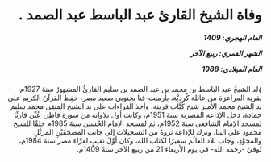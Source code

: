<h1 dir="rtl">وفاة الشيخ القارئ عبد الباسط عبد الصمد .</h1>

<h5 dir="rtl">العام الهجري:  1409

الشهر القمري: ربيع الآخر

العام الميلادي: 1988</h5>

<p dir="rtl">وُلد الشيخُ عبد الباسط بن محمد بن عبد الصمد بن سليم القارئُ المشهورُ سنةَ 1927م، بقرية المراعزة من عائلة كُرديَّة، بأرمنت-قنا بجنوبي صعيد مصر، حفِظ القرآنَ الكريم على يد الشيخ محمد الأمير شيخ كُتَّاب قريته، وأخذ القراءات على يد الشيخ المتقِن محمد سليم حمادة، دخل الإذاعة المصرية سنةَ 1951م، وكانت أول تلاواته من سورة فاطر، عُيِّن قارئًا لمسجد الإمام الشافعي سنةَ 1952م، ثم لمسجد الإمام الحُسين سنةَ 1985م خلفًا للشيخ محمود علي البنا، وترك للإذاعة ثروةً من التسجيلات إلى جانب المصحَفَيْنِ المرتَّلِ والمجَوَّدِ، وجاب بلاد العالَم سفيرًا لكتاب الله، وكان أوَّلَ نقيبٍ لقرَّاء مصر سنةَ 1984م، تُوفيَ -رحمه الله- في يوم الأربعاء 21 من ربيع الآخر سنةَ 1409م.</p></br>
